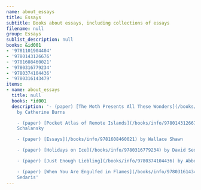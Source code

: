 ```yaml
---
name: about_essays
title: Essays
subtitle: Books about essays, including collections of essays
filename: null
group: Essays
sublist_description: null
books: &id001
- '9781101904404'
- '9780143126676'
- '9781608460021'
- '9780316779234'
- '9780374104436'
- '9780316143479'
items:
- name: about_essays
  title: null
  books: *id001
  description: '- (paper) [The Moth Presents All These Wonders](/books/info/9781101904404)
    by Catherine Burns

    - (paper) [Pocket Atlas of Remote Islands](/books/info/9780143126676) by Judith
    Schalansky

    - (paper) [Essays](/books/info/9781608460021) by Wallace Shawn

    - (paper) [Holidays on Ice](/books/info/9780316779234) by David Sedaris

    - (paper) [Just Enough Liebling](/books/info/9780374104436) by Abbott Joseph Liebling

    - (paper) [When You Are Engulfed in Flames](/books/info/9780316143479) by David
    Sedaris'
---
```


